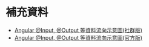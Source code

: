 # 補充資料

- [Angular @Input, @Output 等資料流向示意圖(社群版)](https://www.facebook.com/photo.php?fbid=10219059938679688&set=gm.2472608106082878&type=3&theater&ifg=1)
- [Angular @Input, @Output 等資料流向示意圖(官方版)](https://angular.io/guide/template-syntax#input-and-output-together)
